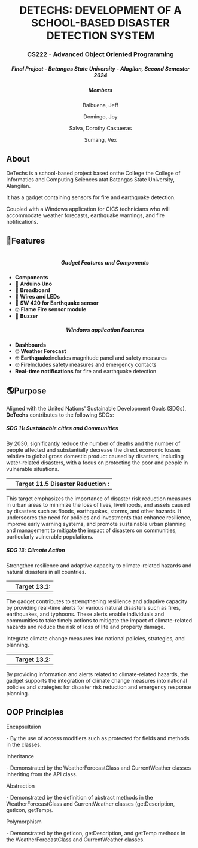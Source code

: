<p align="center"> 
    <img src="">
</p>

<h1 align="center"> 
DETECHS: DEVELOPMENT OF A SCHOOL-BASED DISASTER DETECTION SYSTEM</h1>
<h3 align="center"> CS222 - Advanced Object Oriented Programming </h3>
<h5 align="center"> Final Project - Batangas State University - Alagilan, Second Semester 2024 </h3>

<h5 align="center"> Members </h3>
<p align="center">Balbuena, Jeff  </p>
<p align="center">Domingo, Joy </p>
<p align="center">Salva, Dorothy Castueras</p>
<p align="center">Sumang, Vex</p>

 ## About
 <p> DeTechs is a school-based project based onthe College the College of Informatics and Computing Sciences atat Batangas State University, Alangilan. </p>

<p> It has a gadget containing sensors for fire and earthquake detection. </p>
<p> Coupled with a Windows application for CICS technicians who will accommodate weather forecasts, earthquake warnings, and fire notifications. </p>

## 🚀Features 
<p align="center"> 
    <img src="">
</p>

<ul>
  <h5 align= "center"> Gadget Features and Components </h5>
  <li><strong>Components</strong></li>
  <li>🏦 <b>Arduino Uno</b></li>
  <li>🏦 <b>Breadboard</b></li>
  <li>🏦 <b>Wires and LEDs</b></li>
	<li>🏦 <b>SW 420 for Earthquake sensor</b></li>
	<li>🤓 <b>Flame Fire sensor module</b></li>
	<li>🤖 <b>Buzzer</b></li>
</ul>

<ul>
  <h5 align= "center"> Windows application Features </h5>
	<li><strong>Dashboards</strong></li>
	<li>🤓 <b>Weather Forecast</b></li>
	<li>🤓 <b>Earthquake</b>Includes magnitude panel and safety measures</li>
  <li>🤓 <b>Fire</b>Includes safety measures and emergency contacts</li>
  <li><strong>Real-time notifications</strong> for fire and earthquake detection</li>
</ul>

## 🌎Purpose
<p> Aligned with the United Nations' Sustainable Development Goals (SDGs), <strong>DeTechs</strong> contributes to the following SDGs: </p> 

<h5>SDG 11: Sustainable cities and Communities </h5>
<table>
	<tr>
		<td><th>Target 11.5 Disaster Reduction :</th>By 2030, significantly reduce the number of deaths and the number of people affected and substantially decrease the direct economic losses relative to global gross domestic product caused by disasters, including water-related disasters, with a focus on protecting the poor and people in vulnerable situations.</td>
	</tr>
</table>
<p>This target emphasizes the importance of disaster risk reduction measures in urban areas to minimize the loss of lives, livelihoods, and assets caused by disasters such as floods, earthquakes, storms, and other hazards. It underscores the need for policies and investments that enhance resilience, improve early warning systems, and promote sustainable urban planning and management to mitigate the impact of disasters on communities, particularly vulnerable populations.</p>
	
 <h5>SDG 13: Climate Action </h5>
<table>
	<tr>
		<td><th>Target 13.1:</th>Strengthen resilience and adaptive capacity to climate-related hazards and natural disasters in all countries.</td>
	</tr>
</table>
<p>The gadget contributes to strengthening resilience and adaptive capacity by providing real-time alerts for various natural disasters such as fires, earthquakes, and typhoons. These alerts enable individuals and communities to take timely actions to mitigate the impact of climate-related hazards and reduce the risk of loss of life and property damage.</p>

<table>
	<tr>
		<td><th>Target 13.2:</th>Integrate climate change measures into national policies, strategies, and planning.</td>
	</tr>
</table>
<p>By providing information and alerts related to climate-related hazards, the gadget supports the integration of climate change measures into national policies and strategies for disaster risk reduction and emergency response planning.</p>

## OOP Principles
<p> Encapsultaion </p>
- By the use of access modifiers such as protected for fields and methods in the classes. 
<p> Inheritance </p>
- Demonstrated by the WeatherForecastClass and CurrentWeather classes inheriting from the API class. 
<p> Abstraction </p>
- Demonstrated by the definition of abstract methods in the WeatherForecastClass and CurrentWeather classes (getDescription, getIcon, getTemp). 
<p> Polymorphism </p>
- Demonstrated by the getIcon, getDescription, and getTemp methods in the WeatherForecastClass and CurrentWeather classes. 


